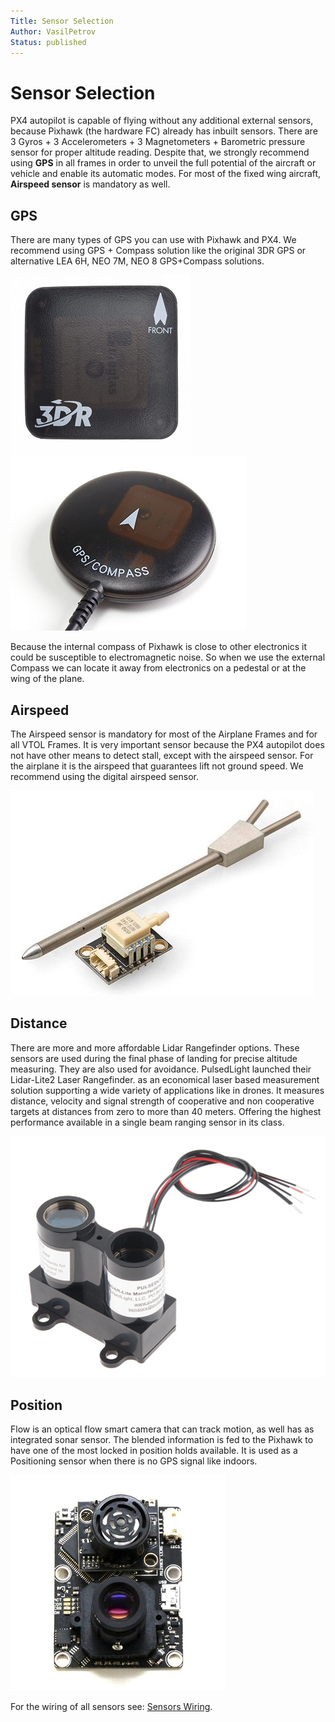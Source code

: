 ```yaml
---
Title: Sensor Selection
Author: VasilPetrov
Status: published
---
```


# Sensor Selection

PX4 autopilot is capable of flying without any additional external
sensors, because Pixhawk (the hardware FC) already has inbuilt sensors.
There are 3 Gyros + 3 Accelerometers + 3 Magnetometers + Barometric
pressure sensor for proper altitude reading. Despite that, we strongly
recommend using **GPS** in all frames in order to unveil the full
potential of the aircraft or vehicle and enable its automatic modes. For
most of the fixed wing aircraft, **Airspeed sensor** is mandatory as
well.

## GPS

There are many types of GPS you can use with Pixhawk and PX4. We
recommend using GPS + Compass solution like the original 3DR GPS or
alternative LEA 6H, NEO 7M, NEO 8 GPS+Compass solutions.

![3DR GPS_Top](../../images/gps_3dr_top_1.jpg) 
![GPS + Compass](../../images/gps_compass.jpg)

Because the internal compass of Pixhawk is close to other electronics it
could be susceptible to electromagnetic noise. So when we use the
external Compass we can locate it away from electronics on a pedestal or
at the wing of the plane.

## Airspeed

The Airspeed sensor is mandatory for most of the Airplane Frames and for
all VTOL Frames. It is very important sensor because the PX4 autopilot
does not have other means to detect stall, except with the airspeed
sensor. For the airplane it is the airspeed that guarantees lift not
ground speed. We recommend using the digital airspeed sensor.

![Digital airspeed sensor](../../images/digital_airspeed_sensor.jpg)

## Distance

There are more and more affordable Lidar Rangefinder options. These
sensors are used during the final phase of landing for precise altitude
measuring. They are also used for avoidance. PulsedLight launched their
Lidar-Lite2 Laser Rangefinder. as an economical laser based measurement
solution supporting a wide variety of applications like in drones. It
measures distance, velocity and signal strength of cooperative and non
cooperative targets at distances from zero to more than 40 meters.
Offering the highest performance available in a single beam ranging
sensor in its class.

![lidar_lite_1](../../images/lidar_lite_1.png)

## Position

Flow is an optical flow smart camera that can track motion, as well has
as integrated sonar sensor. The blended information is fed to the
Pixhawk to have one of the most locked in position holds available. It
is used as a Positioning sensor when there is no GPS signal like
indoors.

![px4flow-bottom](../../images/px4flow_bottom.jpg)

For the wiring of all sensors see: [Sensors Wiring](?sensors-wiring).

